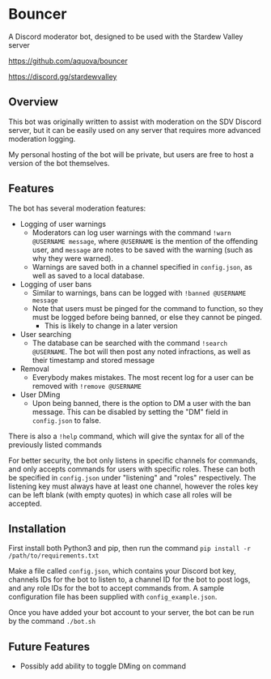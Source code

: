 # Bouncer

A Discord moderator bot, designed to be used with the Stardew Valley server

https://github.com/aquova/bouncer

https://discord.gg/stardewvalley

## Overview

This bot was originally written to assist with moderation on the SDV Discord server, but it can be easily used on any server that requires more advanced moderation logging.

My personal hosting of the bot will be private, but users are free to host a version of the bot themselves.

## Features

The bot has several moderation features:

- Logging of user warnings
    - Moderators can log user warnings with the command `!warn @USERNAME message`, where `@USERNAME` is the mention of the offending user, and `message` are notes to be saved with the warning (such as why they were warned).
    - Warnings are saved both in a channel specified in `config.json`, as well as saved to a local database.
- Logging of user bans
    - Similar to warnings, bans can be logged with `!banned @USERNAME message`
    - Note that users must be pinged for the command to function, so they must be logged before being banned, or else they cannot be pinged.
        - This is likely to change in a later version
- User searching
    - The database can be searched with the command `!search @USERNAME`. The bot will then post any noted infractions, as well as their timestamp and stored message
- Removal
    - Everybody makes mistakes. The most recent log for a user can be removed with `!remove @USERNAME`
- User DMing
    - Upon being banned, there is the option to DM a user with the ban message. This can be disabled by setting the "DM" field in `config.json` to false.

There is also a `!help` command, which will give the syntax for all of the previously listed commands

For better security, the bot only listens in specific channels for commands, and only accepts commands for users with specific roles. These can both be specified in `config.json` under "listening" and "roles" respectively. The listening key must always have at least one channel, however the roles key can be left blank (with empty quotes) in which case all roles will be accepted.

## Installation

First install both Python3 and pip, then run the command `pip install -r /path/to/requirements.txt`

Make a file called `config.json`, which contains your Discord bot key, channels IDs for the bot to listen to, a channel ID for the bot to post logs, and any role IDs for the bot to accept commands from. A sample configuration file has been supplied with `config_example.json`.

Once you have added your bot account to your server, the bot can be run by the command `./bot.sh`

## Future Features

- Possibly add ability to toggle DMing on command

